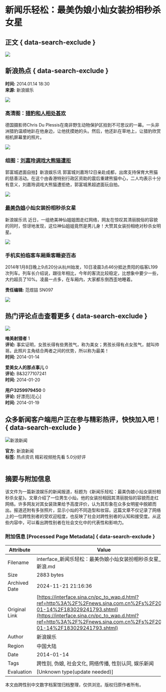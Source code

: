 # 新闻乐轻松：最美伪娘小灿女装扮相秒杀女星

## 正文 { data-search-exclude }


![](https://n.sinaimg.cn/top/360/w180h180/20230626/38f5-df8587526cfb349b8184c891a89a6ffc.jpg)

## 新浪热点 { data-search-exclude }

**时间:** 2014.01.14 18:30  
**来源:** 新浪娱乐

![ ](https://www.sinaimg.cn/dy/2014/0114/U4940P1DT20140114182547.jpg)

### 高清图：[猎豹和人相处甚欢](http://slide.news.sina.com.cn/w/slide_1_2841_40672.html) 
德国摄影师Chris Du Plessis在南非野生动物保护区拍到不可思议的一幕。一头非洲猎豹温顺地趴在他身边，让他抚摸她的头。然后，他还趴在草地上，让猎豹欣赏相机屏幕里的照片。

![ ](https://www.sinaimg.cn/dy/2014/0114/U4940P1DT20140114182739.jpg)

### 组图：[刘嘉玲调戏大熊猫遭拒](http://slide.ent.sina.com.cn/star/slide_4_704_73137.html) 
郭富城遮面自拍】新浪娱乐讯 郭富城刘嘉玲12日亲赴成都，出席支持保育大熊猫的慈善活动。在这个由香港特别行政区资助的震后重建熊猫中心，二人均表示十分有意义，刘嘉玲调戏大熊猫遭拒绝，郭富城黑超遮面玩自拍。

![ ](https://www.sinaimg.cn/dy/2014/0114/U4940P1DT20140114182804.jpg)

### [最美伪娘](http://slide.ent.sina.com.cn/star/w/slide_4_704_73106.html#p=1)小灿女装扮相秒杀女星
新浪娱乐讯 近日，一组绝美神仙姐姐图走红网络，网友在惊叹其清丽脱俗的容貌的同时，惊讶地发现，这位神仙姐姐竟然是男儿身！大赞其女装扮相绝对秒杀女明星。

![ ](https://www.sinaimg.cn/dy/2014/0114/U4940P1DT20140114182817.jpg)

### 手机实拍临客车厢乘客睡姿百态
2014年1月8日晚上9点20分从杭州始发，10日凌晨3点46分抵达贵阳的临客L199次列车。列车长介绍说，跟往年相比，今年的客流比较稳定，比想象中要少一些，大约超员了10%。凌晨一点多，在车厢内，大家都东倒西歪地睡着。

**责任编辑:** 范煜喆 SN097

![](https://n.sinaimg.cn/default/2fb77759/20151125/320X320.png)

## 热门评论点击查看更多 { data-search-exclude }

![](https://tp1.sinaimg.cn/2621273880/50/5680079242/0)

**唯美射猎者** 1  
**评论:** 事实证明，女孩长得有些男孩气，称为美女；男孩长得有点女孩气，就叫帅哥。此照片主角结合两者之间的优势，所以称为最美！  
**时间:** 2014-01-14

**爱美女人的那点事儿** 0  
**评论:** B&3277107241  
**时间:** 2014-01-20

**用户3259979450** 0  
**评论:** 好漂亮[花心]  
**时间:** 2014-01-19

## 众多新闻客户端用户正在参与精彩热评，快快加入吧！ { data-search-exclude }

![新浪新闻](https://n.sinaimg.cn/default/80905340/20200331/sinalogo.png)

**官方:** 新浪新闻  
**标签:** 热点资讯 精彩视频抢先看 5.0分好评

![](data:image/png;base64,iVBORw0KGgoAAAANSUhEUgAAAAMAAAACAQMAAACnuvRZAAAAA1BMVEUAAACnej3aAAAAAXRSTlMAQObYZgAAAApJREFUCNdjAAIAAAQAASDSLW8AAAAASUVORK5CYII=)

## 摘要与附加信息

<!-- tcd_abstract -->
该文件为一篇新浪娱乐的新闻报道，标题为《新闻乐轻松：最美伪娘小灿女装扮相秒杀女星》。文章介绍了一位男生小灿，他的女装扮相因其清丽脱俗的容貌而走红网络。许多网友对其女装效果给予高度评价，认为其形象在众多女明星中脱颖而出。报道还附有多张照片，显示小灿的不同造型和妆容。这篇文章不仅记录了网络上的一位跨性别者的受欢迎程度，也反映了社会对跨性别者的认知和接受度。从这些内容中，可以看出跨性别者在社会文化中的代表性和影响力。
<!-- tcd_abstract_end -->

### 附加信息 [Processed Page Metadata] { data-search-exclude }

| Attribute       | Value                                  |
|-----------------|----------------------------------------|
| Filename        | interface_新闻乐轻松：最美伪娘小灿女装扮相秒杀女星_-_新浪.md                             |
| Size            | 2883 bytes                           |
| Archived Date   | 2024-11-21 21:16:36                             |
| Original Link   | [https://interface.sina.cn/pc_to_wap.d.html?ref=http%3A%2F%2Fnews.sina.com.cn%2Fs%2F2014-01-14%2F183029241793.shtml](https://interface.sina.cn/pc_to_wap.d.html?ref=http%3A%2F%2Fnews.sina.com.cn%2Fs%2F2014-01-14%2F183029241793.shtml)                       |
| Author          | 新浪娱乐                               |
| Region          | 中国大陆                               |
| Date            | 2014-01-14                                 |
| Tags            | 跨性别, 伪娘, 社会文化, 网络传播, 性别认同, 娱乐新闻                                 |
| Evaluation            | [Unknown type(update needed)]                                 |
<!-- tcd_table_end -->

本文由跨性别中文数字档案馆归档整理，仅供浏览。版权归原作者所有。
